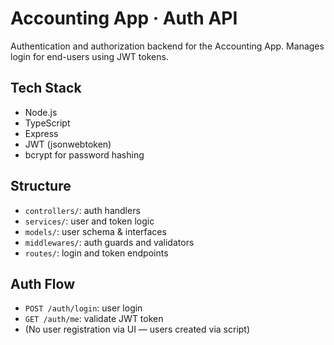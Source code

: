 # Accounting App · Auth API
Authentication and authorization backend for the Accounting App. Manages login for end-users using JWT tokens.

## Tech Stack
- Node.js
- TypeScript
- Express
- JWT (jsonwebtoken)
- bcrypt for password hashing

## Structure
- `controllers/`: auth handlers
- `services/`: user and token logic
- `models/`: user schema & interfaces
- `middlewares/`: auth guards and validators
- `routes/`: login and token endpoints

## Auth Flow
- `POST /auth/login`: user login
- `GET /auth/me`: validate JWT token
- (No user registration via UI — users created via script)
